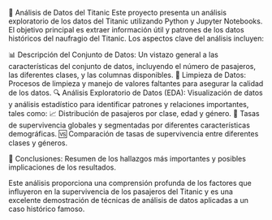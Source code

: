 🚢 Análisis de Datos del Titanic
Este proyecto presenta un análisis exploratorio de los datos del Titanic utilizando Python y Jupyter Notebooks. El objetivo principal es extraer información útil y patrones de los datos históricos del naufragio del Titanic. Los aspectos clave del análisis incluyen:

  📊 Descripción del Conjunto de Datos: Un vistazo general a las características del conjunto de datos, incluyendo el número de pasajeros, las diferentes clases, y las columnas disponibles.
  🧹 Limpieza de Datos: Procesos de limpieza y manejo de valores faltantes para asegurar la calidad de los datos.
  🔍 Análisis Exploratorio de Datos (EDA): Visualización de datos y análisis estadístico para identificar patrones y relaciones importantes, tales como:
  📈 Distribución de pasajeros por clase, edad y género.
  🚻 Tasas de supervivencia globales y segmentadas por diferentes características demográficas.
  🆚 Comparación de tasas de supervivencia entre diferentes clases y géneros.
  
📌 Conclusiones: Resumen de los hallazgos más importantes y posibles implicaciones de los resultados.

Este análisis proporciona una comprensión profunda de los factores que influyeron en la supervivencia de los pasajeros del Titanic y es una excelente demostración de técnicas de análisis de datos aplicadas a un caso histórico famoso.
